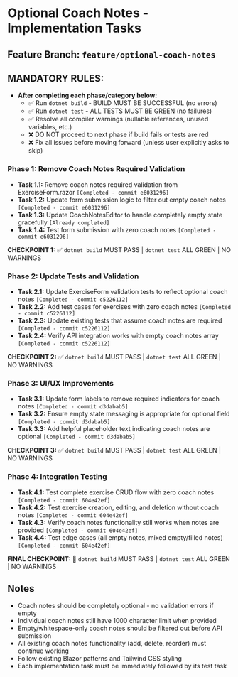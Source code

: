# Optional Coach Notes - Implementation Tasks

## Feature Branch: `feature/optional-coach-notes`

## MANDATORY RULES:
- **After completing each phase/category below:**
  - ✅ Run `dotnet build` - BUILD MUST BE SUCCESSFUL (no errors)
  - ✅ Run `dotnet test` - ALL TESTS MUST BE GREEN (no failures)
  - ✅ Resolve all compiler warnings (nullable references, unused variables, etc.)
  - ❌ DO NOT proceed to next phase if build fails or tests are red
  - ❌ Fix all issues before moving forward (unless user explicitly asks to skip)

### Phase 1: Remove Coach Notes Required Validation
- **Task 1.1:** Remove coach notes required validation from ExerciseForm.razor `[Completed - commit e6031296]`
- **Task 1.2:** Update form submission logic to filter out empty coach notes `[Completed - commit e6031296]`
- **Task 1.3:** Update CoachNotesEditor to handle completely empty state gracefully `[Already completed]`
- **Task 1.4:** Test form submission with zero coach notes `[Completed - commit e6031296]`

**CHECKPOINT 1:** ✅ `dotnet build` MUST PASS | `dotnet test` ALL GREEN | NO WARNINGS

### Phase 2: Update Tests and Validation
- **Task 2.1:** Update ExerciseForm validation tests to reflect optional coach notes `[Completed - commit c5226112]`
- **Task 2.2:** Add test cases for exercises with zero coach notes `[Completed - commit c5226112]`
- **Task 2.3:** Update existing tests that assume coach notes are required `[Completed - commit c5226112]`
- **Task 2.4:** Verify API integration works with empty coach notes array `[Completed - commit c5226112]`

**CHECKPOINT 2:** ✅ `dotnet build` MUST PASS | `dotnet test` ALL GREEN | NO WARNINGS

### Phase 3: UI/UX Improvements
- **Task 3.1:** Update form labels to remove required indicators for coach notes `[Completed - commit d3dabab5]`
- **Task 3.2:** Ensure empty state messaging is appropriate for optional field `[Completed - commit d3dabab5]`
- **Task 3.3:** Add helpful placeholder text indicating coach notes are optional `[Completed - commit d3dabab5]`

**CHECKPOINT 3:** ✅ `dotnet build` MUST PASS | `dotnet test` ALL GREEN | NO WARNINGS

### Phase 4: Integration Testing
- **Task 4.1:** Test complete exercise CRUD flow with zero coach notes `[Completed - commit 604e42ef]`
- **Task 4.2:** Test exercise creation, editing, and deletion without coach notes `[Completed - commit 604e42ef]`
- **Task 4.3:** Verify coach notes functionality still works when notes are provided `[Completed - commit 604e42ef]`
- **Task 4.4:** Test edge cases (all empty notes, mixed empty/filled notes) `[Completed - commit 604e42ef]`

**FINAL CHECKPOINT:** 🛑 `dotnet build` MUST PASS | `dotnet test` ALL GREEN | NO WARNINGS

## Notes
- Coach notes should be completely optional - no validation errors if empty
- Individual coach notes still have 1000 character limit when provided
- Empty/whitespace-only coach notes should be filtered out before API submission
- All existing coach notes functionality (add, delete, reorder) must continue working
- Follow existing Blazor patterns and Tailwind CSS styling
- Each implementation task must be immediately followed by its test task